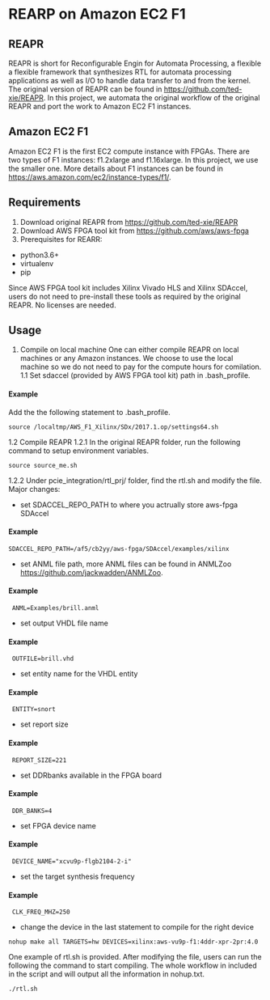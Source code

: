 # REARP on Amazon EC2 F1
## REAPR
REAPR is short for Reconfigurable Engin for Automata Processing, a flexible a flexible framework that synthesizes RTL for automata processing applications as well as I/O to handle data transfer to and from the kernel.
The original version of REAPR can be found in https://github.com/ted-xie/REAPR.
In this project, we automata the original workflow of the original REAPR and port the work to Amazon EC2 F1 instances.

## Amazon EC2 F1
Amazon EC2 F1 is the first EC2 compute instance with FPGAs. There are two types of F1 instances: f1.2xlarge and f1.16xlarge. In this project, we use the smaller one.
More details about F1 instances can be found in https://aws.amazon.com/ec2/instance-types/f1/.

## Requirements
1. Download original REAPR from https://github.com/ted-xie/REAPR
2. Download AWS FPGA tool kit from https://github.com/aws/aws-fpga
3. Prerequisites for REARR: 
* python3.6+
* virtualenv
* pip

Since AWS FPGA tool kit includes Xilinx Vivado HLS and Xilinx SDAccel, users do not need to pre-install these tools as required by the original REAPR. No licenses are needed.

## Usage
1. Compile on local machine
One can either compile REAPR on local machines or any Amazon instances. We choose to use the local machine so we do not need to pay for the compute hours for comilation.
1.1 Set sdaccel (provided by AWS FPGA tool kit) path in .bash_profile.
#### Example
Add the the following statement to .bash_profile.
```
source /localtmp/AWS_F1_Xilinx/SDx/2017.1.op/settings64.sh
```
1.2 Compile REAPR
1.2.1 In the original REAPR folder, run the following command to setup environment variables.
```
source source_me.sh
```
1.2.2 Under pcie_integration/rtl_prj/ folder, find the rtl.sh and modify the file.
Major changes:
* set SDACCEL_REPO_PATH to where you actrually store aws-fpga SDAccel
#### Example
```
SDACCEL_REPO_PATH=/af5/cb2yy/aws-fpga/SDAccel/examples/xilinx
```
* set ANML file path, more ANML files can be found in ANMLZoo https://github.com/jackwadden/ANMLZoo.
#### Example
```
 ANML=Examples/brill.anml
```
* set output VHDL file name
#### Example
```
 OUTFILE=brill.vhd
```
* set entity name for the VHDL entity
#### Example
```
 ENTITY=snort
```
* set report size
#### Example
```
 REPORT_SIZE=221
```
* set DDRbanks available in the FPGA board
#### Example
```
 DDR_BANKS=4
```
* set FPGA device name
#### Example
```
 DEVICE_NAME="xcvu9p-flgb2104-2-i"
```
* set the target synthesis frequency
#### Example
```
 CLK_FREQ_MHZ=250
```
* change the device in the last statement to compile for the right device
```
nohup make all TARGETS=hw DEVICES=xilinx:aws-vu9p-f1:4ddr-xpr-2pr:4.0
```

One example of rtl.sh is provided. After modifying the file, users can run the following the command to start compiling. The whole workflow in included in the script and will output all the information in nohup.txt.
```
./rtl.sh
```


